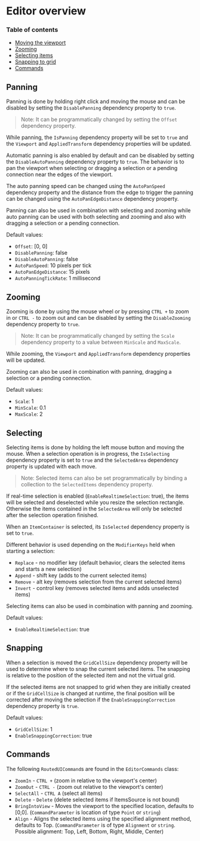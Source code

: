 # Editor overview

### Table of contents
* [Moving the viewport](#panning)
* [Zooming](#zooming)
* [Selecting items](#selecting)
* [Snapping to grid](#snapping)
* [Commands](#commands)

## Panning

Panning is done by holding right click and moving the mouse and can be disabled by setting the ```DisablePanning``` dependency property to ```true```.
> Note: It can be programmatically changed by setting the ```Offset``` dependency property.

While panning, the ```IsPanning``` dependency property will be set to ```true``` and the ```Viewport``` and ```AppliedTransform``` dependency properties will be updated.

Automatic panning is also enabled by default and can be disabled by setting the ```DisableAutoPanning``` dependency property to ```true```. The behavior is to pan the viewport when selecting or dragging a selection or a pending connection near the edges of the viewport. 

The auto panning speed can be changed using the ```AutoPanSpeed``` dependency property and the distance from the edge to trigger the panning can be changed using the ```AutoPanEdgeDistance``` dependency property.

Panning can also be used in combination with selecting and zooming while auto panning can be used with both selecting and zooming and also with dragging a selection or a pending connection.

Default values: 
* ```Offset```: [0, 0]
* ```DisablePanning```: false
* ```DisableAutoPanning```: false
* ```AutoPanSpeed```: 10 pixels per tick
* ```AutoPanEdgeDistance```: 15 pixels
* ```AutoPanningTickRate```: 1 millisecond

## Zooming 

Zooming is done by using the mouse wheel or by pressing ```CTRL +``` to zoom in or ```CTRL -``` to zoom out and can be disabled by setting the ```DisableZooming``` dependency property to ```true```. 
> Note: It can be programmatically changed by setting the ```Scale``` dependency property to a value between ```MinScale``` and ```MaxScale```.

While zooming, the ```Viewport``` and ```AppliedTransform``` dependency properties will be updated.

Zooming can also be used in combination with panning, dragging a selection or a pending connection. 

Default values:
* ```Scale```: 1
* ```MinScale```: 0.1
* ```MaxScale```: 2

## Selecting

Selecting items is done by holding the left mouse button and moving the mouse. When a selection operation is in progress, the ```IsSelecting``` dependency property is set to ```true``` and the ```SelectedArea``` dependency property is updated with each move.
> Note: Selected items can also be set programmatically by binding a collection to the ```SelectedItems``` dependency property.

If real-time selection is enabled (```EnableRealtimeSelection```: true), the items will be selected and deselected while you resize the selection rectangle. Otherwise the items contained in the ```SelectedArea``` will only be selected after the selection operation finished.

When an ```ItemContainer``` is selected, its ```IsSelected``` dependency property is set to ```true```.

Different behavior is used depending on the ```ModifierKeys``` held when starting a selection:
* ```Replace``` - no modifier key (default behavior, clears the selected items and starts a new selection)
* ```Append``` - shift key (adds to the current selected items)
* ```Remove``` - alt key (removes selection from the current selected items)
* ```Invert``` - control key (removes selected items and adds unselected items)

Selecting items can also be used in combination with panning and zooming. 

Default values:
* ```EnableRealtimeSelection```: true

## Snapping

When a selection is moved the ```GridCellSize``` dependency property will be used to determine where to snap the current selected items.
The snapping is relative to the position of the selected item and not the virtual grid.

If the selected items are not snapped to grid when they are initially created or if the ```GridCellSize``` is changed at runtime, the final position will be corrected after moving the selection if the ```EnableSnappingCorrection``` dependency property is ```true```.

Default values:
* ```GridCellSize```: 1
* ```EnableSnappingCorrection```: true

## Commands

The following ```RoutedUICommand```s are found in the ```EditorCommands``` class:
* ```ZoomIn``` - ```CTRL +``` (zoom in relative to the viewport's center)
* ```ZoomOut``` - ```CTRL -``` (zoom out relative to the viewport's center)
* ```SelectAll``` - ```CTRL A``` (select all items)
* ```Delete``` - ```Delete``` (delete selected items if ItemsSource is not bound)
* ```BringIntoView``` - Moves the viewport to the specified location, defaults to [0,0]. (```CommandParameter``` is location of type ```Point``` or ```string```)
* ```Align``` - Aligns the selected items using the specified alignment method, defaults to Top. (```CommandParameter``` is of type ```Alignment``` or ```string```. Possible alignment: Top, Left, Bottom, Right, Middle, Center)
 
